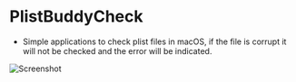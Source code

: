 # PlistBuddyCheck
- Simple applications to check plist files in macOS, if the file is corrupt it will not be checked and the error will be indicated.
  
![Screenshot](https://github.com/chris1111/PlistBuddyCheck/assets/6248794/ae19931a-2e59-4e4f-b8ec-cd6b8f556d77)
